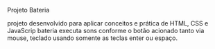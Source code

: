 Projeto Bateria

projeto desenvolvido para aplicar conceitos e prática de HTML, CSS e JavaScrip
bateria executa sons conforme o botão acionado tanto via mouse, teclado usando somente as teclas enter ou espaço.
